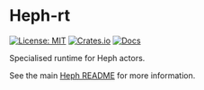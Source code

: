 # Heph-rt

[![License: MIT](https://img.shields.io/badge/license-MIT-blue.svg)](https://opensource.org/licenses/MIT)
[![Crates.io](https://img.shields.io/crates/v/heph-rt.svg)](https://crates.io/crates/heph-rt)
[![Docs](https://docs.rs/heph-rt/badge.svg)](https://docs.rs/heph-rt)

Specialised runtime for Heph actors.

See the main [Heph README] for more information.

[Heph README]: https://github.com/Thomasdezeeuw/heph/blob/main/README.md
